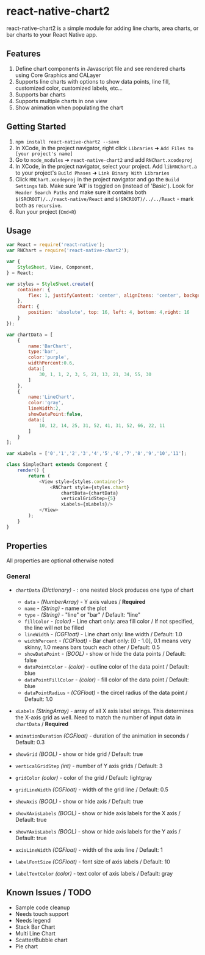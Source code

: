 # react-native-chart2
react-native-chart2 is a simple module for adding line charts, area charts, or bar charts to your React Native app.

## Features
1. Define chart components in Javascript file and see rendered charts using Core Graphics and CALayer
1. Supports line charts with options to show data points, line fill, customized color, customized labels, etc...
2. Supports bar charts
3. Supports multiple charts in one view
4. Show animation when populating the chart

## Getting Started
1. `npm install react-native-chart2 --save`
2. In XCode, in the project navigator, right click `Libraries` ➜ `Add Files to [your project's name]`
3. Go to `node_modules` ➜ `react-native-chart2` and add `RNChart.xcodeproj`
4. In XCode, in the project navigator, select your project. Add `libRNChart.a` to your project's `Build Phases` ➜ `Link Binary With Libraries`
5. Click `RNChart.xcodeproj` in the project navigator and go the `Build Settings` tab. Make sure 'All' is toggled on (instead of 'Basic'). Look for `Header Search Paths` and make sure it contains both `$(SRCROOT)/../react-native/React` and `$(SRCROOT)/../../React` - mark both as `recursive`.
5. Run your project (`Cmd+R`)

## Usage
```javascript
var React = require('react-native');
var RNChart = require('react-native-chart2');

var {
    StyleSheet, View, Component,
} = React;

var styles = StyleSheet.create({
    container: {
        flex: 1, justifyContent: 'center', alignItems: 'center', backgroundColor: 'white',
    },
    chart: {
        position: 'absolute', top: 16, left: 4, bottom: 4,right: 16
    }
});

var chartData = [
    {
        name:'BarChart',
        type:'bar',
        color:'purple',
        widthPercent:0.6,
        data:[
            30, 1, 1, 2, 3, 5, 21, 13, 21, 34, 55, 30
        ]
    },
    {
        name:'LineChart',
        color:'gray',
        lineWidth:2,
        showDataPoint:false,
        data:[
            10, 12, 14, 25, 31, 52, 41, 31, 52, 66, 22, 11
        ]
    }
];

var xLabels = ['0','1','2','3','4','5','6','7','8','9','10','11'];

class SimpleChart extends Component {
    render() {
        return (
            <View style={styles.container}>
                <RNChart style={styles.chart}
                    chartData={chartData}
                    verticalGridStep={5}
                    xLabels={xLabels}/>
            </View>
        );
    }
}

```
## Properties
All properties are optional otherwise noted
### General
- `chartData` _(Dictionary)_ - : one nested block produces one type of chart
    - `data` - _(NumberArray)_ - Y axis values / **Required**
    - `name` - _(String)_ - name of the plot
    - `type` - _(String)_ - "line" or "bar" / Default: "line"
    - `fillColor` - _(color)_ - Line chart only: area fill color / If not specified, the line will not be filled
    - `lineWidth` - _(CGFloat)_ - Line chart only: line width / Default: 1.0
    - `widthPercent` - _(CGFloat)_ - Bar chart only: [0 - 1.0], 0.1 means very skinny, 1.0 means bars touch each other / Default: 0.5
    - `showDataPoint` - _(BOOL)_ - show or hide the data points / Default: false
    - `dataPointColor` - _(color)_ - outline color of the data point / Default: blue
    - `dataPointFillColor` - _(color)_ - fill color of the data point / Default: blue
    - `dataPointRadius` - _(CGFloat)_ - the circel radius of the data point / Default: 1.0

- `xLabels` _(StringArray)_ - array of all X axis label strings.  This determines the X-axis grid as well.  Need to match the number of input data in `chartData` / **Required**
- `animationDuration` _(CGFloat)_ - duration of the animation in seconds / Default: 0.3

- `showGrid` _(BOOL)_ - show or hide grid / Default: true
- `verticalGridStep` _(int)_ - number of Y axis grids / Default: 3
- `gridColor` _(color)_ - color of the grid / Default: lightgray
- `gridLineWidth` _(CGFloat)_ - width of the grid line / Default: 0.5

- `showAxis` _(BOOL)_ - show or hide axis / Default: true
- `showXAxisLabels` _(BOOL)_ - show or hide axis labels for the X axis / Default: true
- `showYAxisLabels` _(BOOL)_ - show or hide axis labels for the Y axis / Default: true
- `axisLineWidth` _(CGFloat)_ - width of the axis line / Default: 1

- `labelFontSize` _(CGFloat)_ - font size of axis labels / Default: 10
- `labelTextColor` _(color)_ - text color of axis labels / Default: gray

## Known Issues / TODO
- Sample code cleanup
- Needs touch support
- Needs legend
- Stack Bar Chart
- Multi Line Chart
- Scatter/Bubble chart
- Pie chart
